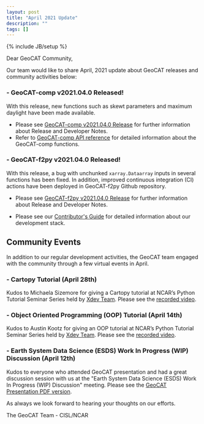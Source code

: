 ```yaml
---
layout: post
title: "April 2021 Update"
description: ""
tags: []
---
```

{% include JB/setup %}

Dear GeoCAT Community,

Our team would like to share April, 2021 update 
about GeoCAT releases and community activities below:  

### - GeoCAT-comp v2021.04.0 Released!
With this release, new functions such as skewt parameters and
maximum daylight have been made available.

- Please see
  [GeoCAT-comp v2021.04.0 Release](https://github.com/NCAR/geocat-comp/releases/tag/v2021.04.0)
  for further information about Release and Developer Notes.
- Refer to
  [GeoCAT-comp API reference](https://geocat-comp.readthedocs.io/en/latest/api.html)
  for detailed information about the GeoCAT-comp functions.

### - GeoCAT-f2py v2021.04.0 Released!
With this release, a bug with unchunked `xarray.Dataarray` inputs in several functions 
has been fixed. In addition, improved continuous integration (CI) actions have been 
deployed in GeoCAT-f2py Github repository.

- Please see 
[GeoCAT-f2py v2021.04.0 Release](https://github.com/NCAR/geocat-f2py/releases/tag/v2021.04.0)
for further information about Release and Developer Notes.

- Please see our 
[Contributor's Guide](https://geocat.ucar.edu/pages/contributing.html) 
for detailed information about our development stack. 

## Community Events

In addition to our regular development activities, the GeoCAT team engaged 
with the community through a few virtual events in April.

### - Cartopy Tutorial (April 28th)
Kudos to Michaela Sizemore for giving a Cartopy tutorial at NCAR’s Python Tutorial Seminar Series
held by [Xdev Team](https://ncar.github.io/xdev/).
Please see the [recorded video](https://www.youtube.com/watch?v=ivmd3RluMiw&ab_channel=ProjectPythia).

### - Object Oriented Programming (OOP) Tutorial (April 14th)
Kudos to Austin Kootz for giving an OOP tutorial at NCAR’s Python Tutorial Seminar Series
held by [Xdev Team](https://ncar.github.io/xdev/).
Please see the [recorded video](https://www.youtube.com/watch?v=GEFnL8C62u8&ab_channel=ProjectPythia).

### - Earth System Data Science (ESDS) Work In Progress (WIP) Discussion (April 12th)
Kudos to everyone who attended GeoCAT presentation and had a great discussion session with us at the
"Earth System Data Science (ESDS) Work In Progress (WIP) Discussion" meeting. Please see the 
[GeoCAT Presentation PDF 
version](https://drive.google.com/file/d/16Kt763KHEI_aVHexucTYGO9sg6jT0V1s/view?usp=sharing).

As always we look forward to hearing your thoughts on our efforts.

The GeoCAT Team - CISL/NCAR
